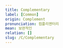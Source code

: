 ```yaml
---
title: Complementary
label: [Common]
origin: Complement
pronunciation: 컴플리멘터리
mean: 보완적인
relation: []
slug: /C/Complementary
---
```


<content>




</content>
